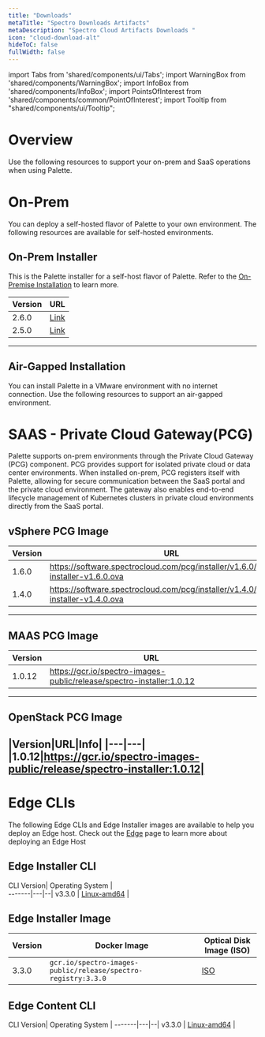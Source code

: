 ```yaml
---
title: "Downloads"
metaTitle: "Spectro Downloads Artifacts"
metaDescription: "Spectro Cloud Artifacts Downloads "
icon: "cloud-download-alt"
hideToC: false
fullWidth: false
---
```


import Tabs from 'shared/components/ui/Tabs';
import WarningBox from 'shared/components/WarningBox';
import InfoBox from 'shared/components/InfoBox';
import PointsOfInterest from 'shared/components/common/PointOfInterest';
import Tooltip from "shared/components/ui/Tooltip";



# Overview


Use the following resources to support your on-prem and SaaS operations when using Palette. 


# On-Prem

You can deploy a self-hosted flavor of Palette to your own environment. The following resources are available for self-hosted environments.

## On-Prem Installer 

This is the Palette installer for a self-host flavor of Palette. Refer to the [On-Premise Installation](/enterprise-version) to learn more.

|Version|URL|
|--|---|
|2.6.0|[Link](https://vmwaregoldenimage-console.s3.amazonaws.com/hubble-installer-260.ova)|
|2.5.0|[Link](https://vmwaregoldenimage-console.s3.amazonaws.com/hubble-installer-250.ova)|
------


## Air-Gapped Installation

You can install Palette in a VMware environment with no internet connection. Use the following resources to support an air-gapped environment.

# SAAS - Private Cloud Gateway(PCG)


Palette supports on-prem environments through the Private Cloud Gateway (PCG) component. PCG provides support for isolated private cloud or data center environments. When installed on-prem, PCG registers itself with Palette, allowing for secure communication between the SaaS portal and the private cloud environment. The gateway also enables end-to-end lifecycle management of Kubernetes clusters in private cloud environments directly from the SaaS portal. 

## vSphere PCG Image

|Version|URL|
|---|---|
|1.6.0|https://software.spectrocloud.com/pcg/installer/v1.6.0/gateway-installer-v1.6.0.ova|
|1.4.0|https://software.spectrocloud.com/pcg/installer/v1.4.0/gateway-installer-v1.4.0.ova|
------

## MAAS PCG Image

|Version|URL|
|---|---|
|1.0.12|https://gcr.io/spectro-images-public/release/spectro-installer:1.0.12|
---------

## OpenStack PCG Image

|Version|URL|Info|
|---|---|
|1.0.12|https://gcr.io/spectro-images-public/release/spectro-installer:1.0.12|
-------


# Edge CLIs

The following Edge CLIs and Edge Installer images are available to help you deploy an Edge host. Check out the [Edge](/clusters/edge) page to learn more about deploying an Edge Host


## Edge Installer CLI

CLI Version| Operating System |  
-------|---|--|
v3.3.0 |  [Linux-amd64](https://software.spectrocloud.com/stylus/v3.3.0/cli/linux/palette-edge-installer) |


## Edge Installer Image


|Version|Docker Image| Optical Disk Image (ISO) |
|---|---|--|
|3.3.0     | `gcr.io/spectro-images-public/release/spectro-registry:3.3.0`| [ISO](https://software.spectrocloud.com/stylus/v3.3.0/stylus-v3.3.0-amd64.iso) |


## Edge Content CLI

CLI Version| Operating System |
-------|---|--|
v3.3.0 | [Linux-amd64](https://software.spectrocloud.com/stylus/v3.3.0/cli/linux/palette-edge-content) |